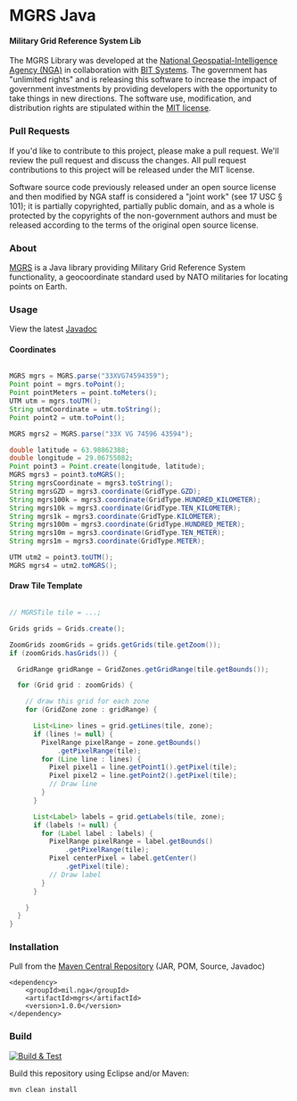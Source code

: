 # MGRS Java

#### Military Grid Reference System Lib ####

The MGRS Library was developed at the [National Geospatial-Intelligence Agency (NGA)](http://www.nga.mil/) in collaboration with [BIT Systems](https://www.caci.com/bit-systems/). The government has "unlimited rights" and is releasing this software to increase the impact of government investments by providing developers with the opportunity to take things in new directions. The software use, modification, and distribution rights are stipulated within the [MIT license](http://choosealicense.com/licenses/mit/).

### Pull Requests ###
If you'd like to contribute to this project, please make a pull request. We'll review the pull request and discuss the changes. All pull request contributions to this project will be released under the MIT license.

Software source code previously released under an open source license and then modified by NGA staff is considered a "joint work" (see 17 USC § 101); it is partially copyrighted, partially public domain, and as a whole is protected by the copyrights of the non-government authors and must be released according to the terms of the original open source license.

### About ###

[MGRS](http://ngageoint.github.io/mgrs-java/) is a Java library providing Military Grid Reference System functionality, a geocoordinate standard used by NATO militaries for locating points on Earth.

### Usage ###

View the latest [Javadoc](http://ngageoint.github.io/mgrs-java/docs/api/)

#### Coordinates ####

```java

MGRS mgrs = MGRS.parse("33XVG74594359");
Point point = mgrs.toPoint();
Point pointMeters = point.toMeters();
UTM utm = mgrs.toUTM();
String utmCoordinate = utm.toString();
Point point2 = utm.toPoint();

MGRS mgrs2 = MGRS.parse("33X VG 74596 43594");

double latitude = 63.98862388;
double longitude = 29.06755082;
Point point3 = Point.create(longitude, latitude);
MGRS mgrs3 = point3.toMGRS();
String mgrsCoordinate = mgrs3.toString();
String mgrsGZD = mgrs3.coordinate(GridType.GZD);
String mgrs100k = mgrs3.coordinate(GridType.HUNDRED_KILOMETER);
String mgrs10k = mgrs3.coordinate(GridType.TEN_KILOMETER);
String mgrs1k = mgrs3.coordinate(GridType.KILOMETER);
String mgrs100m = mgrs3.coordinate(GridType.HUNDRED_METER);
String mgrs10m = mgrs3.coordinate(GridType.TEN_METER);
String mgrs1m = mgrs3.coordinate(GridType.METER);

UTM utm2 = point3.toUTM();
MGRS mgrs4 = utm2.toMGRS();

```

#### Draw Tile Template ####

```java

// MGRSTile tile = ...;

Grids grids = Grids.create();

ZoomGrids zoomGrids = grids.getGrids(tile.getZoom());
if (zoomGrids.hasGrids()) {

  GridRange gridRange = GridZones.getGridRange(tile.getBounds());

  for (Grid grid : zoomGrids) {

    // draw this grid for each zone
    for (GridZone zone : gridRange) {

      List<Line> lines = grid.getLines(tile, zone);
      if (lines != null) {
        PixelRange pixelRange = zone.getBounds()
            .getPixelRange(tile);
        for (Line line : lines) {
          Pixel pixel1 = line.getPoint1().getPixel(tile);
          Pixel pixel2 = line.getPoint2().getPixel(tile);
          // Draw line
        }
      }

      List<Label> labels = grid.getLabels(tile, zone);
      if (labels != null) {
        for (Label label : labels) {
          PixelRange pixelRange = label.getBounds()
              .getPixelRange(tile);
          Pixel centerPixel = label.getCenter()
              .getPixel(tile);
          // Draw label
        }
      }

    }
  }
}

```

### Installation ###

Pull from the [Maven Central Repository](http://search.maven.org/#artifactdetails|mil.nga|mgrs|1.0.0|jar) (JAR, POM, Source, Javadoc)

    <dependency>
        <groupId>mil.nga</groupId>
        <artifactId>mgrs</artifactId>
        <version>1.0.0</version>
    </dependency>

### Build ###

[![Build & Test](https://github.com/ngageoint/mgrs-java/workflows/Build%20&%20Test/badge.svg)](https://github.com/ngageoint/mgrs-java/actions/workflows/build-test.yml)

Build this repository using Eclipse and/or Maven:

    mvn clean install
